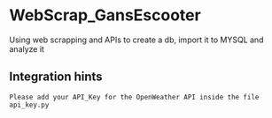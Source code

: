 # WebScrap_GansEscooter
Using web scrapping and APIs to create a db, import it to MYSQL and analyze it

## Integration hints
```
Please add your API_Key for the OpenWeather API inside the file api_key.py
```
